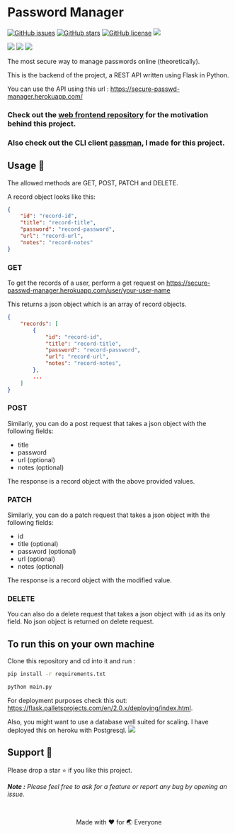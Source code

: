 # Password Manager

<a href="https://github.com/AyushRawal/password-manager-backend/issues"><img alt="GitHub issues" src="https://img.shields.io/github/issues/AyushRawal/password-manager-backend?style=flat-square"></a> <a href="https://github.com/AyushRawal/password-manager-backend/stargazers"><img alt="GitHub stars" src="https://img.shields.io/github/stars/AyushRawal/password-manager-backend?style=flat-square"></a> <a href="https://github.com/AyushRawal/password-manager-backend/blob/main/LICENSE"><img alt="GitHub license" src="https://img.shields.io/github/license/AyushRawal/password-manager-backend?style=flat-square"></a> <a href="http://makeapullrequest.com"><img src="https://img.shields.io/badge/PRs-Welcome-orange?style=flat-square"></a>

<img src="https://img.shields.io/badge/python-3670A0?style=for-the-badge&logo=python&logoColor=ffdd54"> <img src="https://img.shields.io/badge/flask-%23000.svg?style=for-the-badge&logo=flask&logoColor=white"> <img src="https://img.shields.io/badge/sqlite-%2307405e.svg?style=for-the-badge&logo=sqlite&logoColor=white">

The most secure way to manage passwords online (theoretically).

This is the backend of the project, a REST API written using Flask in Python.

You can use the API using this url : https://secure-passwd-manager.herokuapp.com/

### Check out the [web frontend repository](https://github.com/AyushRawal/password-manager) for the motivation behind this project.

### Also check out the CLI client [passman](https://github.com/AyushRawal/password-manager-cli), I made for this project.

## Usage 📑

The allowed methods are GET, POST, PATCH and DELETE.

A record object looks like this:

```json
{
	"id": "record-id",
	"title": "record-title",
	"password": "record-password",
	"url": "record-url",
	"notes": "record-notes"
}
```

### GET

To get the records of a user, perform a get request on https://secure-passwd-manager.herokuapp.com/user/your-user-name

This returns a json object which is an array of record objects.

```json
{
    "records": [
        {
            "id": "record-id",
            "title": "record-title",
            "password": "record-password",
            "url": "record-url",
            "notes": "record-notes",
        },
        ...
    ]
}
```

### POST

Similarly, you can do a post request that takes a json object with the following fields:

- title
- password
- url (optional)
- notes (optional)

The response is a record object with the above provided values.

### PATCH

Similarly, you can do a patch request that takes a json object with the following fields:

- id
- title (optional)
- password (optional)
- url (optional)
- notes (optional)

The response is a record object with the modified value.

### DELETE

You can also do a delete request that takes a json object with `id` as its only field.
No json object is returned on delete request.

## To run this on your own machine

Clone this repository and cd into it and run :

```bash
pip install -r requirements.txt

python main.py
```

For deployment purposes check this out: https://flask.palletsprojects.com/en/2.0.x/deploying/index.html.

Also, you might want to use a database well suited for scaling. I have deployed this on heroku with Postgresql.
<img src="https://img.shields.io/badge/postgres-%23316192.svg?style=flat-square&logo=postgresql&logoColor=white">

## Support 🙏

Please drop a star ⭐ if you like this project.

_**Note :** Please feel free to ask for a feature or report any bug by opening an issue._

<br/><p align=center>Made with ❤️ for 🌏 Everyone</p>
